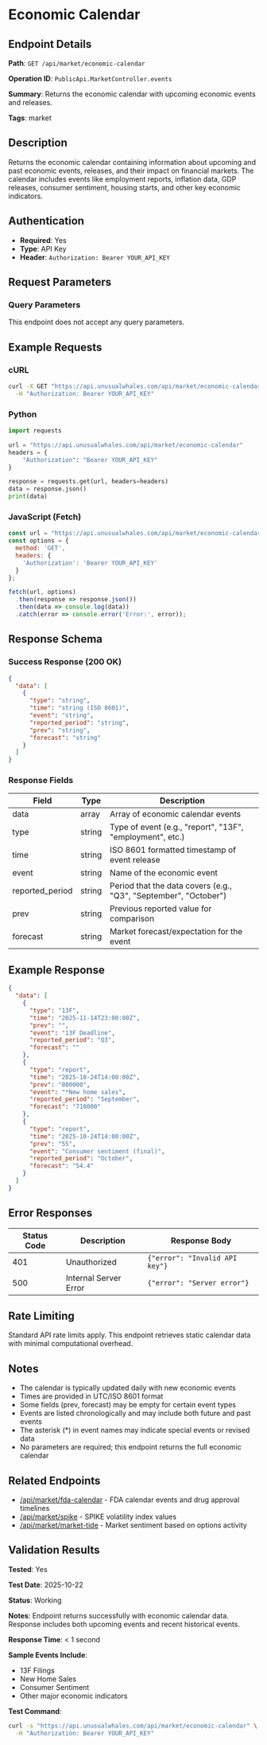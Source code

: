 # Economic Calendar

## Endpoint Details

**Path**: `GET /api/market/economic-calendar`

**Operation ID**: `PublicApi.MarketController.events`

**Summary**: Returns the economic calendar with upcoming economic events and releases.

**Tags**: market

## Description

Returns the economic calendar containing information about upcoming and past economic events, releases, and their impact on financial markets. The calendar includes events like employment reports, inflation data, GDP releases, consumer sentiment, housing starts, and other key economic indicators.

## Authentication

- **Required**: Yes
- **Type**: API Key
- **Header**: `Authorization: Bearer YOUR_API_KEY`

## Request Parameters

### Query Parameters

This endpoint does not accept any query parameters.

## Example Requests

### cURL

```bash
curl -X GET "https://api.unusualwhales.com/api/market/economic-calendar" \
  -H "Authorization: Bearer YOUR_API_KEY"
```

### Python

```python
import requests

url = "https://api.unusualwhales.com/api/market/economic-calendar"
headers = {
    "Authorization": "Bearer YOUR_API_KEY"
}

response = requests.get(url, headers=headers)
data = response.json()
print(data)
```

### JavaScript (Fetch)

```javascript
const url = "https://api.unusualwhales.com/api/market/economic-calendar";
const options = {
  method: 'GET',
  headers: {
    'Authorization': 'Bearer YOUR_API_KEY'
  }
};

fetch(url, options)
  .then(response => response.json())
  .then(data => console.log(data))
  .catch(error => console.error('Error:', error));
```

## Response Schema

### Success Response (200 OK)

```json
{
  "data": [
    {
      "type": "string",
      "time": "string (ISO 8601)",
      "event": "string",
      "reported_period": "string",
      "prev": "string",
      "forecast": "string"
    }
  ]
}
```

### Response Fields

| Field | Type | Description |
|-------|------|-------------|
| data | array | Array of economic calendar events |
| type | string | Type of event (e.g., "report", "13F", "employment", etc.) |
| time | string | ISO 8601 formatted timestamp of event release |
| event | string | Name of the economic event |
| reported_period | string | Period that the data covers (e.g., "Q3", "September", "October") |
| prev | string | Previous reported value for comparison |
| forecast | string | Market forecast/expectation for the event |

## Example Response

```json
{
  "data": [
    {
      "type": "13F",
      "time": "2025-11-14T23:00:00Z",
      "prev": "",
      "event": "13F Deadline",
      "reported_period": "Q3",
      "forecast": ""
    },
    {
      "type": "report",
      "time": "2025-10-24T14:00:00Z",
      "prev": "800000",
      "event": "*New home sales",
      "reported_period": "September",
      "forecast": "710000"
    },
    {
      "type": "report",
      "time": "2025-10-24T14:00:00Z",
      "prev": "55",
      "event": "Consumer sentiment (final)",
      "reported_period": "October",
      "forecast": "54.4"
    }
  ]
}
```

## Error Responses

| Status Code | Description | Response Body |
|-------------|-------------|---------------|
| 401 | Unauthorized | `{"error": "Invalid API key"}` |
| 500 | Internal Server Error | `{"error": "Server error"}` |

## Rate Limiting

Standard API rate limits apply. This endpoint retrieves static calendar data with minimal computational overhead.

## Notes

- The calendar is typically updated daily with new economic events
- Times are provided in UTC/ISO 8601 format
- Some fields (prev, forecast) may be empty for certain event types
- Events are listed chronologically and may include both future and past events
- The asterisk (*) in event names may indicate special events or revised data
- No parameters are required; this endpoint returns the full economic calendar

## Related Endpoints

- [/api/market/fda-calendar](./fda-calendar.md) - FDA calendar events and drug approval timelines
- [/api/market/spike](./spike.md) - SPIKE volatility index values
- [/api/market/market-tide](./market-tide.md) - Market sentiment based on options activity

## Validation Results

**Tested**: Yes

**Test Date**: 2025-10-22

**Status**: Working

**Notes**: Endpoint returns successfully with economic calendar data. Response includes both upcoming events and recent historical events.

**Response Time**: < 1 second

**Sample Events Include**:
- 13F Filings
- New Home Sales
- Consumer Sentiment
- Other major economic indicators

**Test Command**:
```bash
curl -s "https://api.unusualwhales.com/api/market/economic-calendar" \
  -H "Authorization: Bearer YOUR_API_KEY"
```
